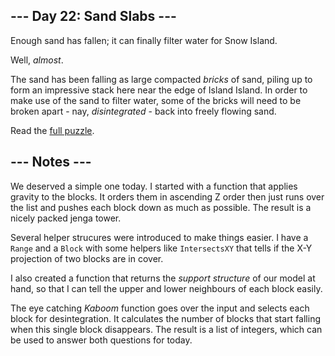 ## --- Day 22: Sand Slabs ---
Enough sand has fallen; it can finally filter water for Snow Island.

Well, <em>almost</em>.

The sand has been falling as large compacted <em>bricks</em> of sand, piling up to form an impressive stack here near the edge of Island Island. In order to make use of the sand to filter water, some of the bricks will need to be broken apart - nay, <em>disintegrated</em> - back into freely flowing sand.

Read the [full puzzle](https://adventofcode.com/2023/day/22).

##  --- Notes ---
We deserved a simple one today. I started with a function that applies gravity to 
the blocks. It orders them in ascending Z order then just runs over the list and
pushes each block down as much as possible. The result is a nicely packed jenga tower.

Several helper strucures were introduced to make things easier. I have a `Range` and 
a `Block` with some helpers like `IntersectsXY` that tells if the X-Y projection of 
two blocks are in cover.

I also created a function that returns the _support structure_ of our model at hand, 
so that I can tell the upper and lower neighbours of each block easily.

The eye catching _Kaboom_ function goes over the input and selects each block for 
desintegration. It calculates the number of blocks that start falling when this 
single block disappears. The result is a list of integers, which can be used 
to answer both questions for today.
